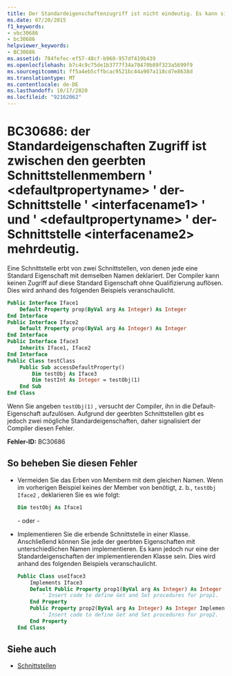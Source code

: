 ```yaml
---
title: Der Standardeigenschaftenzugriff ist nicht eindeutig. Es kann sich um den geerbten Schnittstellenmember "<defaultpropertyname>" der Schnittstelle "<interfacename1>" oder "<defaultpropertyname>" der Schnittstelle "<interfacename2>" handeln.
ms.date: 07/20/2015
f1_keywords:
- vbc30686
- bc30686
helpviewer_keywords:
- BC30686
ms.assetid: 784fefec-ef57-48cf-b960-957df419b439
ms.openlocfilehash: b7c4c9c75de1b3777f34a70470b89f323a5699f9
ms.sourcegitcommit: ff5a4eb5cffbcac9521bc44a907a118cd7e8638d
ms.translationtype: MT
ms.contentlocale: de-DE
ms.lasthandoff: 10/17/2020
ms.locfileid: "92162062"
---
```

# <a name="bc30686-default-property-access-is-ambiguous-between-the-inherited-interface-members-defaultpropertyname-of-interface-interfacename1-and-defaultpropertyname-of-interface-interfacename2"></a>BC30686: der Standardeigenschaften Zugriff ist zwischen den geerbten Schnittstellenmembern ' \<defaultpropertyname> ' der-Schnittstelle ' \<interfacename1> ' und ' \<defaultpropertyname> ' der-Schnittstelle \<interfacename2> mehrdeutig.

Eine Schnittstelle erbt von zwei Schnittstellen, von denen jede eine Standard Eigenschaft mit demselben Namen deklariert. Der Compiler kann keinen Zugriff auf diese Standard Eigenschaft ohne Qualifizierung auflösen. Dies wird anhand des folgenden Beispiels veranschaulicht.

```vb
Public Interface Iface1
    Default Property prop(ByVal arg As Integer) As Integer
End Interface
Public Interface Iface2
    Default Property prop(ByVal arg As Integer) As Integer
End Interface
Public Interface Iface3
    Inherits Iface1, Iface2
End Interface
Public Class testClass
    Public Sub accessDefaultProperty()
        Dim testObj As Iface3
        Dim testInt As Integer = testObj(1)
    End Sub
End Class
```

Wenn Sie angeben `testObj(1)` , versucht der Compiler, ihn in die Default-Eigenschaft aufzulösen. Aufgrund der geerbten Schnittstellen gibt es jedoch zwei mögliche Standardeigenschaften, daher signalisiert der Compiler diesen Fehler.

**Fehler-ID:** BC30686

## <a name="to-correct-this-error"></a>So beheben Sie diesen Fehler

- Vermeiden Sie das Erben von Membern mit dem gleichen Namen. Wenn im vorherigen Beispiel keines der Member von benötigt, z. b., `testObj` `Iface2` , deklarieren Sie es wie folgt:

  ```vb
  Dim testObj As Iface1
  ```

  \- oder -

- Implementieren Sie die erbende Schnittstelle in einer Klasse. Anschließend können Sie jede der geerbten Eigenschaften mit unterschiedlichen Namen implementieren. Es kann jedoch nur eine der Standardeigenschaften der implementierenden Klasse sein. Dies wird anhand des folgenden Beispiels veranschaulicht.

  ```vb
  Public Class useIface3
      Implements Iface3
      Default Public Property prop1(ByVal arg As Integer) As Integer Implements Iface1.prop
          ' Insert code to define Get and Set procedures for prop1.
      End Property
      Public Property prop2(ByVal arg As Integer) As Integer Implements Iface2.prop
          ' Insert code to define Get and Set procedures for prop2.
      End Property
  End Class
  ```

## <a name="see-also"></a>Siehe auch

- [Schnittstellen](../../programming-guide/language-features/interfaces/index.md)
